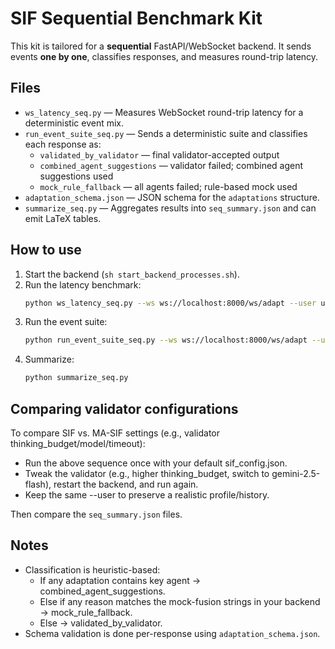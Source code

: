 # SIF Sequential Benchmark Kit

This kit is tailored for a **sequential** FastAPI/WebSocket backend. It sends events **one by one**, classifies responses, and measures round-trip latency.

## Files

- `ws_latency_seq.py` — Measures WebSocket round-trip latency for a deterministic event mix.
- `run_event_suite_seq.py` — Sends a deterministic suite and classifies each response as:
  - `validated_by_validator` — final validator-accepted output
  - `combined_agent_suggestions` — validator failed; combined agent suggestions used
  - `mock_rule_fallback` — all agents failed; rule-based mock used
- `adaptation_schema.json` — JSON schema for the `adaptations` structure.
- `summarize_seq.py` — Aggregates results into `seq_summary.json` and can emit LaTeX tables.

## How to use

1. Start the backend (`sh start_backend_processes.sh`).
2. Run the latency benchmark:
   ```bash
   python ws_latency_seq.py --ws ws://localhost:8000/ws/adapt --user user_seq --n 6 --pause 1
3. Run the event suite:
    ```bash
    python run_event_suite_seq.py --ws ws://localhost:8000/ws/adapt --user user_seq --rounds 10
4. Summarize:
    ```bash
    python summarize_seq.py
## Comparing validator configurations
To compare SIF vs. MA-SIF settings (e.g., validator thinking_budget/model/timeout):
- Run the above sequence once with your default sif_config.json.
- Tweak the validator (e.g., higher thinking_budget, switch to gemini-2.5-flash), restart the backend, and run again.
- Keep the same --user to preserve a realistic profile/history.

Then compare the `seq_summary.json` files.

## Notes
- Classification is heuristic-based:
    * If any adaptation contains key agent → combined_agent_suggestions.
    * Else if any reason matches the mock-fusion strings in your backend → mock_rule_fallback.
    * Else → validated_by_validator.
- Schema validation is done per-response using `adaptation_schema.json`.
